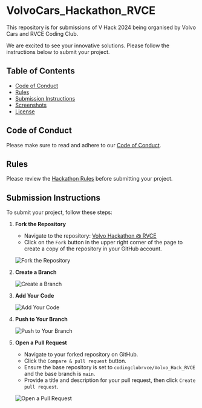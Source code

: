 # VolvoCars_Hackathon_RVCE
This repository is for submissions of  V Hack 2024 being organised by Volvo Cars and RVCE Coding Club.

We are excited to see your innovative solutions. Please follow the instructions below to submit your project.

## Table of Contents
- [Code of Conduct](#code-of-conduct)
- [Rules](#rules)
- [Submission Instructions](#submission-instructions)
- [Screenshots](#screenshots)
- [License](#license)

## Code of Conduct
Please make sure to read and adhere to our [Code of Conduct](link-to-code-of-conduct-file).

## Rules
Please review the [Hackathon Rules](link-to-rules-file) before submitting your project.

## Submission Instructions

To submit your project, follow these steps:

1. **Fork the Repository**

   - Navigate to the repository: [Volvo Hackathon @ RVCE](https://github.com/codingclubrvce/Volvo_Hack_RVCE.git)
   - Click on the `Fork` button in the upper right corner of the page to create a copy of the repository in your GitHub account.

   ![Fork the Repository](https://github.com/Quintus-HGV/VolvoCars_Hackathon_RVCE/main/screenshots/fork.jpeg)

2. **Create a Branch**

   ![Create a Branch](link-to-create-branch-screenshot)

3. **Add Your Code**


   ![Add Your Code](link-to-add-code-screenshot)

4. **Push to Your Branch**

   ![Push to Your Branch](link-to-push-branch-screenshot)

5. **Open a Pull Request**

   - Navigate to your forked repository on GitHub.
   - Click the `Compare & pull request` button.
   - Ensure the base repository is set to `codingclubrvce/Volvo_Hack_RVCE` and the base branch is `main`.
   - Provide a title and description for your pull request, then click `Create pull request`.

   ![Open a Pull Request](link-to-open-pr-screenshot)
